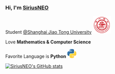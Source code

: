 ### Hi, I'm [SiriusNEO](https://github.com/SiriusNEO)

Student  [@Shanghai Jiao Tong University](https://www.sjtu.edu.cn/) ![](assets/sjtu.png)


Love **Mathematics & Computer Science**

Favorite Language is **Python** ![](assets/py.jpeg)

[![SiriusNEO's GitHub stats](https://github-readme-stats.vercel.app/api?username=SiriusNEO&theme=dark)](https://github.com/anuraghazra/github-readme-stats)
